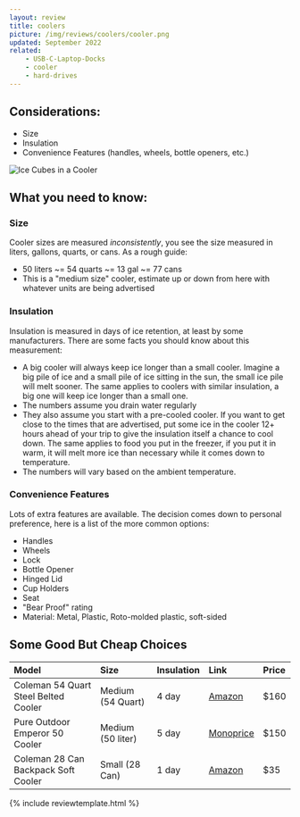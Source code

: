 ```yaml
---
layout: review
title: coolers
picture: /img/reviews/coolers/cooler.png
updated: September 2022
related:
    - USB-C-Laptop-Docks
    - cooler
    - hard-drives
---
```


## Considerations:

- Size
- Insulation
- Convenience Features (handles, wheels, bottle openers, etc.)

<div class="col-md-12 col-sm-12 portfolio-item">
    <img class="img-fluid" src="/img/reviews/coolers/ice.jpg" alt="Ice Cubes in a Cooler">
</div>

## What you need to know:

### Size
Cooler sizes are measured *inconsistently*, you see the size measured in liters, gallons, quarts, or cans. As a rough guide:
- 50 liters ~= 54 quarts ~= 13 gal ~= 77 cans
- This is a "medium size" cooler, estimate up or down from here with whatever units are being advertised

### Insulation
Insulation is measured in days of ice retention, at least by some manufacturers. There are some facts you should know about this measurement:
- A big cooler will always keep ice longer than a small cooler. Imagine a big pile of ice and a small pile of ice sitting in the sun, the small ice pile will melt sooner. The same applies to coolers with similar insulation, a big one will keep ice longer than a small one.
- The numbers assume you drain water regularly
- They also assume you start with a pre-cooled cooler. If you want to get close to the times that are advertised, put some ice in the cooler 12+ hours ahead of your trip to give the insulation itself a chance to cool down. The same applies to food you put in the freezer, if you put it in warm, it will melt more ice than necessary while it comes down to temperature.
- The numbers will vary based on the ambient temperature.

### Convenience Features
Lots of extra features are available. The decision comes down to personal preference, here is a list of the more common options:
- Handles
- Wheels
- Lock
- Bottle Opener
- Hinged Lid
- Cup Holders
- Seat
- "Bear Proof" rating
- Material: Metal, Plastic, Roto-molded plastic, soft-sided

## Some Good But Cheap Choices

| Model | Size | Insulation | Link | Price |
|:--|:--|:--|:--|:--|
| Coleman 54 Quart Steel Belted Cooler | Medium (54 Quart) | 4 day | [Amazon](https://www.amazon.com/Coleman-3000000112-54-Quart-Steel-Belted-Cooler/dp/B0029UOYCY/) | $160 |
| Pure Outdoor Emperor 50 Cooler | Medium (50 liter) |5 day | [Monoprice](https://www.monoprice.com/product?p_id=15639)| $150 |
| Coleman 28 Can Backpack Soft Cooler | Small (28 Can) | 1 day | [Amazon](https://www.amazon.com/Coleman-Backpack-Leak-Proof-Tailgating-Activities/dp/B00J0S019S/) | $35 |


{% include reviewtemplate.html %}